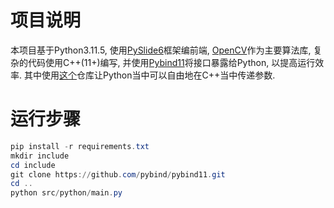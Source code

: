 # 项目说明
本项目基于Python3.11.5, 使用[PySlide6](https://doc.qt.io/qtforpython-6/)框架编前端, [OpenCV](https://opencv.org/)作为主要算法库, 复杂的代码使用C++(11+)编写, 并使用[Pybind11](https://pybind11.readthedocs.io)将接口暴露给Python, 以提高运行效率. 其中使用[这个](https://github.com/open-dynamic-robot-initiative/pybind11_opencv.git)仓库让Python当中可以自由地在C++当中传递参数.

# 运行步骤
```powershell
pip install -r requirements.txt
mkdir include
cd include
git clone https://github.com/pybind/pybind11.git
cd ..
python src/python/main.py
```

